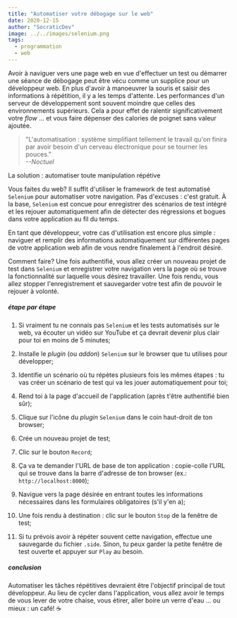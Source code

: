 ```yaml
---
title: "Automatiser votre débogage sur le web"
date: 2020-12-15
author: "SocraticDev"
image: ../../images/selenium.png
tags:
  - programmation
  - web
---
```


Avoir à naviguer vers une page web en vue d'effectuer un test ou démarrer une séance de débogage peut être vécu comme un supplice pour un développeur web. En plus d'avoir à manoeuvrer la souris et saisir des informations à répétition, il y a les temps d'attente. Les performances d'un serveur de développement sont souvent moindre que celles des environnements supérieurs. Cela a pour effet de ralentir significativement votre _flow_ ... et vous faire dépenser des calories de poignet sans valeur ajoutée.

> "L'automatisation : système simplifiant tellement le travail qu'on finira par avoir besoin d'un cerveau électronique pour se tourner les pouces."
> <br><cite>--Noctuel</cite>

La solution : automatiser toute manipulation répétive

Vous faites du web? Il suffit d'utiliser le framework de test automatisé `Selenium` pour automatiser votre navigation. Pas d'excuses : c'est gratuit. À la base, `Selenium` est concue pour enregistrer des scénarios de test intégré et les rejouer automatiquement afin de détecter des régressions et bogues dans votre application au fil du temps.

En tant que développeur, votre cas d'utilisation est encore plus simple : naviguer et remplir des informations automatiquement sur différentes pages de votre application web afin de vous rendre finalement à l'endroit désiré.

Comment faire? Une fois authentifié, vous allez créer un nouveau projet de test dans `Selenium` et enregistrer votre navigation vers la page où se trouve la fonctionnalité sur laquelle vous désirez travailler. Une fois rendu, vous allez stopper l'enregistrement et sauvegarder votre test afin de pouvoir le rejouer à volonté.

##### étape par étape

1. Si vraiment tu ne connais pas `Selenium` et les tests automatisés sur le web, va écouter un vidéo sur YouTube et ça devrait devenir plus clair pour toi en moins de 5 minutes;

2. Installe le _plugin_ (ou _addon_) `Selenium` sur le browser que tu utilises pour développer;

3. Identifie un scénario où tu répètes plusieurs fois les mêmes étapes : tu vas créer un scénario de test qui va les jouer automatiquement pour toi;

4. Rend toi à la page d'accueil de l'application (après t'être authentifié bien sûr);

5. Clique sur l'icône du _plugin_ `Selenium` dans le coin haut-droit de ton browser;

6. Crée un nouveau projet de test;

7. Clic sur le bouton `Record`;

8. Ça va te demander l'URL de base de ton application : copie-colle l'URL qui se trouve dans la barre d'adresse de ton browser (ex.: `http://localhost:8000`);

9. Navigue vers la page désirée en entrant toutes les informations nécessaires dans les formulaires obligatoires (s'il y'en a);

10. Une fois rendu à destination : clic sur le bouton `Stop` de la fenêtre de test;

11. Si tu prévois avoir à répéter souvent cette navigation, effectue une sauvegarde du fichier `.side`. Sinon, tu peux garder la petite fenêtre de test ouverte et appuyer sur `Play` au besoin.

##### conclusion

Automatiser les tâches répétitives devraient être l'objectif principal de tout développeur. Au lieu de cycler dans l'application, vous allez avoir le temps de vous lever de votre chaise, vous étirer, aller boire un verre d'eau ... ou mieux : un café! ☕
